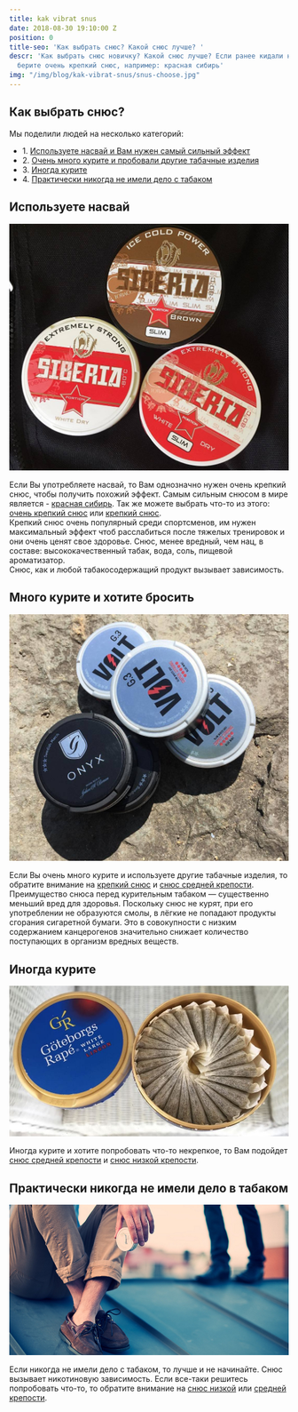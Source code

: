 ```yaml
---
title: kak vibrat snus
date: 2018-08-30 19:10:00 Z
position: 0
title-seo: 'Как выбрать снюс? Какой снюс лучше? '
descr: 'Как выбрать снюс новичку? Какой снюс лучше? Если ранее кидали насвай, то однозначно
  берите очень крепкий снюс, например: красная сибирь'
img: "/img/blog/kak-vibrat-snus/snus-choose.jpg"
---
```


<section class="mb-4">
	<h1 class="mb-4">Как выбрать снюс?</h1>
	<span class="lead">Мы поделили людей на несколько категорий:</span>
	<ul class="mb-2">
		<li>1. <a href="#choose-ultastrong" class="link-reviews">Используете насвай и Вам нужен самый сильный эффект</a></li>
		<li>2. <a href="#choose-strong" class="link-reviews">Очень много курите и пробовали другие табачные изделия</a></li>
		<li>3. <a href="#choose-normalstrong" class="link-reviews">Иногда курите</a></li>
		<li>4. <a href="#choose-lowstrong" class="link-reviews">Практически никогда не имели дело с табаком</a></li>
	</ul>
	<div class="row">
		<div class="col-lg-6 mb-3">
			<h2 id="choose-ultastrong">Используете насвай</h2>
			<a href="/siberia"><img class="img-fluid" src="/img/blog/kak-vibrat-snus/snus-strong-siberia.jpg" alt="Снюс siberia"></a>
			<p>Если Вы употребляете насвай, то Вам однозначно нужен очень крепкий снюс, чтобы получить похожий эффект. Самым сильным снюсом в мире является - <a href="/siberia-white">красная сибирь</a>. Так же можете выбрать что-то из этого: <a href="/ultra-strong">очень крепкий снюс</a> или <a href="/strong">крепкий снюс</a>.<br>Крепкий снюс очень популярный среди спортсменов, им нужен максимальный эффект чтоб расслабиться после тяжелых тренировок и они очень ценят свое здоровье. Снюс, менее вредный, чем нац, в составе: высококачественный табак, вода, соль, пищевой ароматизатор.<br>Снюс, как и любой табакосодержащий продукт вызывает зависимость.</p>
		</div>
		<div class="col-lg-6 mb-3">
			<h2 id="choose-strong">Много курите и хотите бросить</h2>
			<a href="/strong"><img class="img-fluid" src="/img/blog/kak-vibrat-snus/snus-medium-strength.jpg" alt="Крепкий снюс"></a>
			<p>Если Вы очень много курите и используете другие табачные изделия, то обратите внимание на <a href="/strong">крепкий снюс</a> и <a href="/normal-strong">снюс средней крепости</a>. Преимущество снюса перед курительным табаком — существенно меньший вред для здоровья. Поскольку снюс не курят, при его употреблении не образуются смолы, в лёгкие не попадают продукты сгорания сигаретной бумаги. Это в совокупности с низким содержанием канцерогенов значительно снижает количество поступающих в организм вредных веществ.</p>
		</div>
		<div class="col-lg-6 mb-3">
			<h2 id="choose-normalstrong">Иногда курите</h2>
			<a href="/normal-strong"><img class="img-fluid" src="/img/products/more/gothenburg-snus.jpg" alt="Снюс средней крепости"></a>
			<p>Иногда курите и хотите попробовать что-то некрепкое, то Вам подойдет <a href="/normal-strong">снюс средней крепости</a> и <a href="/low-strong">снюс низкой крепости</a>.</p>
		</div>
		<div class="col-lg-6 mb-3">
			<h2 id="choose-lowstrong">Практически никогда не имели дело в табаком</h2>
			<a href="/low-strong"><img class="img-fluid" src="/img/blog/kak-vibrat-snus/snus.jpg" alt="Снюс низкой крепости"></a>
			<p>Если никогда не имели дело с табаком, то лучше и не начинайте. Снюс вызывает никотиновую зависимость. Если все-таки решитесь попробовать что-то, то обратите внимание на <a href="/low-strong">снюс низкой</a> или <a href="/normal-strong">средней крепости</a>.</p>
		</div>
	</div>
</section>